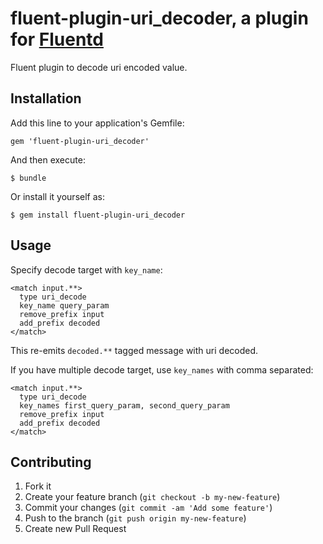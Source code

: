 # fluent-plugin-uri_decoder, a plugin for [Fluentd](http://fluentd.org)

Fluent plugin to decode uri encoded value.

## Installation

Add this line to your application's Gemfile:

    gem 'fluent-plugin-uri_decoder'

And then execute:

    $ bundle

Or install it yourself as:

    $ gem install fluent-plugin-uri_decoder

## Usage

Specify decode target with `key_name`:

```
<match input.**>
  type uri_decode
  key_name query_param
  remove_prefix input
  add_prefix decoded
</match>
```

This re-emits `decoded.**` tagged message with uri decoded.

If you have multiple decode target, use `key_names` with comma separated:

```
<match input.**>
  type uri_decode
  key_names first_query_param, second_query_param
  remove_prefix input
  add_prefix decoded
</match>
```

## Contributing

1. Fork it
2. Create your feature branch (`git checkout -b my-new-feature`)
3. Commit your changes (`git commit -am 'Add some feature'`)
4. Push to the branch (`git push origin my-new-feature`)
5. Create new Pull Request
